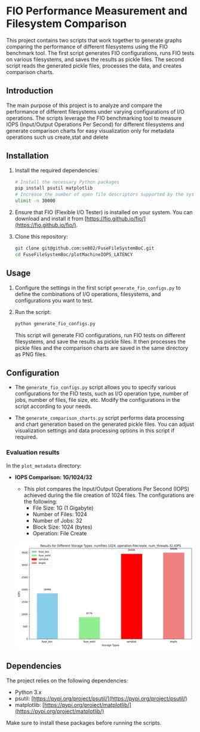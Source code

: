 # FIO Performance Measurement and Filesystem Comparison

This project contains two scripts that work together to generate graphs comparing the performance of different filesystems using the FIO benchmark tool. The first script generates FIO configurations, runs FIO tests on various filesystems, and saves the results as pickle files. The second script reads the generated pickle files, processes the data, and creates comparison charts.


## Introduction

The main purpose of this project is to analyze and compare the performance of different filesystems under varying configurations of I/O operations. The scripts leverage the FIO benchmarking tool to measure IOPS (Input/Output Operations Per Second)  for different filesystems and generate comparison charts for easy visualization only for metadata operations such us create,stat and delete

## Installation

1. Install the required dependencies:

    ```bash
    # Install the necessary Python packages
    pip install psutil matplotlib
    # Increase the number of open file descriptors supported by the system 
    ulimit -n 30000
    ```

2. Ensure that FIO (Flexible I/O Tester) is installed on your system. You can download and install it from [https://fio.github.io/fio/](https://fio.github.io/fio/).

3. Clone this repository:

    ```bash
    git clone git@github.com:se802/FuseFileSystemBoC.git
    cd FuseFileSystemBoc/plotMachineIOPS_LATENCY
    ```

## Usage

1. Configure the settings in the first script `generate_fio_configs.py` to define the combinations of I/O operations, filesystems, and configurations you want to test.

2. Run the  script:

    ```bash
    python generate_fio_configs.py
    ```

    This script will generate FIO configurations, run FIO tests on different filesystems, and save the results as pickle files. It then processes the pickle files and the comparison charts are saved in the same directory as PNG files.



## Configuration

- The `generate_fio_configs.py` script allows you to specify various configurations for the FIO tests, such as I/O operation type, number of jobs, number of files, file size, etc. Modify the configurations in the script according to your needs.

- The `generate_comparison_charts.py` script performs data processing and chart generation based on the generated pickle files. You can adjust visualization settings and data processing options in this script if required.

### Evaluation results

In the `plot_metadata` directory:

- **IOPS Comparison: 1G/1024/32**
  - This plot compares the Input/Output Operations Per Second (IOPS) achieved during the file creation of 1024 files. The configurations are the following:
    - File Size: 1G (1 Gigabyte)
    - Number of Files: 1024
    - Number of Jobs: 32
    - Block Size: 1024 (bytes)
    - Operation: File Create
  
  ![IOPS Comparison - 1G/1024/32](./charts/Performance_Data/1G/1024/32/IOPS_comparison_jobs-32_files-1024_size-1G_operation-filecreate.png)




## Dependencies

The project relies on the following dependencies:

- Python 3.x
- psutil: [https://pypi.org/project/psutil/](https://pypi.org/project/psutil/)
- matplotlib: [https://pypi.org/project/matplotlib/](https://pypi.org/project/matplotlib/)

Make sure to install these packages before running the scripts.


